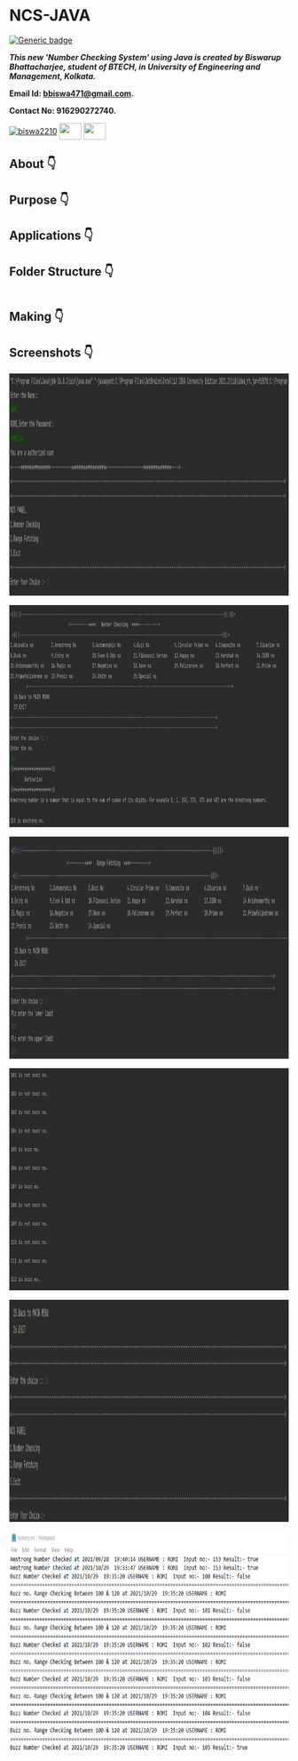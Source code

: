 # NCS-JAVA

[![Generic badge](https://img.shields.io/badge/java%20-programming-brightgreen)](https://shields.io/) 

***This new 'Number Checking System' using Java is created by Biswarup Bhattacharjee, student of BTECH, in University of Engineering and Management, Kolkata.***

**Email Id: bbiswa471@gmail.com.** 

**Contact No: 916290272740.** 


<p align="left">
<a href="https://www.facebook.com/profile.php?id=100070395300810" target="blank"><img align="center" src="https://cdn.jsdelivr.net/npm/simple-icons@3.0.1/icons/facebook.svg" alt="biswa2210" height="30" width="40" /></a>
<a href="https://instagram.com/biswarup2210" target="blank"><img align="center" src="https://cdn.jsdelivr.net/npm/simple-icons@3.0.1/icons/instagram.svg" alt="" height="30" width="40" /></a>
<a href="https://github.com/biswa2210" target="blank"><img align="center" src="https://cdn.jsdelivr.net/npm/simple-icons@3.0.1/icons/github.svg" alt="" height="30" width="40" /></a>
</p>

## About :point_down: 

<div align="justified">
  

</div>

## Purpose :point_down:

<div align="justified">
  
</div>

## Applications :point_down:

<div align="justified">


</div>
 
## Folder Structure :point_down:

```bash

```                       

## Making :point_down:

<div align="justified">


</div>

## Screenshots :point_down: 

<div align="center">
  
<a href="pics/ncs1.png"><img src="pics/ncs1.png" width="900" height= "400"></a> 

<a href="pics/ncs2.png"><img src="pics/ncs2.png" width="900" height= "400"></a> 
 
<a href="pics/ncs3.png"><img src="pics/ncs3.png" width="900" height= "400"></a> 
  
<a href="pics/ncs4.png"><img src="pics/ncs4.png" width="900" height= "400"></a> 
  
<a href="pics/ncs5.png"><img src="pics/ncs5.png" width="900" height= "400"></a> 
  
<a href="pics/ncs6.png"><img src="pics/ncs6.png" width="900" height= "400"></a> 
  
</div>


